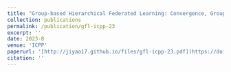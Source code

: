 ```yaml
---
title: "Group-based Hierarchical Federated Learning: Convergence, Group Formation, and Sampling"
collection: publications
permalink: /publication/gfl-icpp-23
excerpt: ''
date: 2023-8
venue: 'ICPP'
paperurl: '[http://jiyao17.github.io/files/gfl-icpp-23.pdf](https://doi-org.libproxy.temple.edu/10.1145/3605573.3605584)'
citation: ''
---
```


